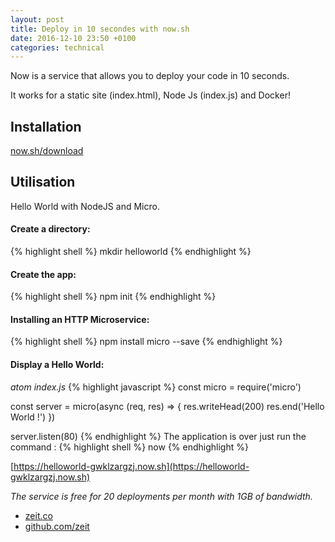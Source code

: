 ```yaml
---
layout: post
title: Deploy in 10 secondes with now.sh
date: 2016-12-10 23:50 +0100
categories: technical
---
```

Now is  a service that allows you to deploy your code in 10 seconds.

It works for a static site (index.html), Node Js (index.js) and Docker!

## Installation
[now.sh/download](https://now.sh/download)

## Utilisation
Hello World with NodeJS and Micro.

#### Create a directory:
{% highlight shell %}
  mkdir helloworld
{% endhighlight %}

#### Create the app:
{% highlight shell %}
  npm init
{% endhighlight %}

#### Installing an HTTP Microservice:
{% highlight shell %}
 npm install micro --save
{% endhighlight %}

#### Display a Hello World:

*atom index.js*
{% highlight javascript %}
  const micro = require('micro')

  const server = micro(async (req, res) => {
    res.writeHead(200)
    res.end('Hello World !')
  })

  server.listen(80)
{% endhighlight %}
The application is over just run the command :
{% highlight shell %}
  now
{% endhighlight %}

[https://helloworld-gwklzargzj.now.sh](https://helloworld-gwklzargzj.now.sh)

*The service is free for 20 deployments per month with 1GB of bandwidth.*

- [zeit.co](https://zeit.co)
- [github.com/zeit](https://github.com/zeit)
